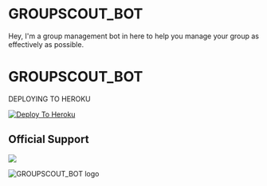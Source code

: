 # GROUPSCOUT_BOT
Hey, I'm a group management bot in here to help you manage your group as effectively as possible.



# GROUPSCOUT_BOT

DEPLOYING TO HEROKU

[![Deploy To Heroku](https://www.herokucdn.com/deploy/button.svg)](https://heroku.com/deploy?template=https://github.com/ruined-soul/groupscout/tree/main)

## Official Support
<a href="https://t.me/botsuppport"><img src="https://img.shields.io/badge/Join-Support%20Group-red.svg?style=for-the-badge&logo=Telegram"></a>


![GROUPSCOUT_BOT logo](https://telegra.ph/file/6887176888e10c47d6c7c.jpg)


